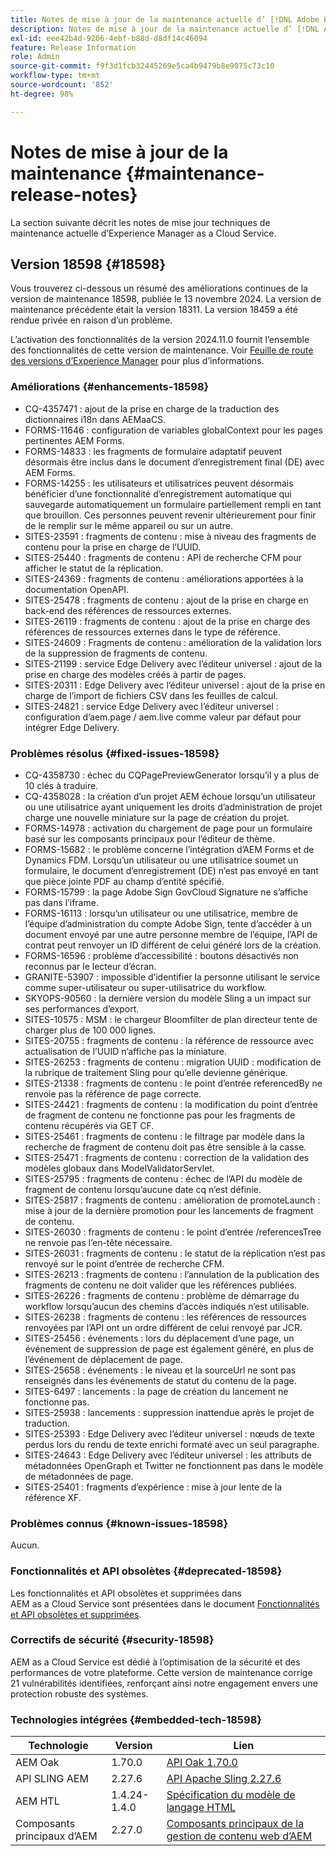 ```yaml
---
title: Notes de mise à jour de la maintenance actuelle d’ [!DNL Adobe Experience Manager]  as a Cloud Service.
description: Notes de mise à jour de la maintenance actuelle d’ [!DNL Adobe Experience Manager]  as a Cloud Service.
exl-id: eee42b4d-9206-4ebf-b88d-d8df14c46094
feature: Release Information
role: Admin
source-git-commit: f9f3d1fcb32445269e5ca4b9479b8e9075c73c10
workflow-type: tm+mt
source-wordcount: '852'
ht-degree: 98%

---
```



# Notes de mise à jour de la maintenance {#maintenance-release-notes}

La section suivante décrit les notes de mise jour techniques de maintenance actuelle d’Experience Manager as a Cloud Service.

## Version 18598 {#18598}

Vous trouverez ci-dessous un résumé des améliorations continues de la version de maintenance 18598, publiée le 13 novembre 2024. La version de maintenance précédente était la version 18311. La version 18459 a été rendue privée en raison d’un problème.

L’activation des fonctionnalités de la version 2024.11.0 fournit l’ensemble des fonctionnalités de cette version de maintenance. Voir [Feuille de route des versions d’Experience Manager](https://experienceleague.adobe.com/fr/docs/experience-manager-release-information/aem-release-updates/update-releases-roadmap) pour plus d’informations.

### Améliorations {#enhancements-18598}

* CQ-4357471 : ajout de la prise en charge de la traduction des dictionnaires i18n dans AEMaaCS.
* FORMS-11646 : configuration de variables globalContext pour les pages pertinentes AEM Forms.
* FORMS-14833 : les fragments de formulaire adaptatif peuvent désormais être inclus dans le document d’enregistrement final (DE) avec AEM Forms.
* FORMS-14255 : les utilisateurs et utilisatrices peuvent désormais bénéficier d’une fonctionnalité d’enregistrement automatique qui sauvegarde automatiquement un formulaire partiellement rempli en tant que brouillon. Ces personnes peuvent revenir ultérieurement pour finir de le remplir sur le même appareil ou sur un autre.
* SITES-23591 : fragments de contenu : mise à niveau des fragments de contenu pour la prise en charge de l’UUID.
* SITES-25440 : fragments de contenu : API de recherche CFM pour afficher le statut de la réplication.
* SITES-24369 : fragments de contenu : améliorations apportées à la documentation OpenAPI.
* SITES-25478 : fragments de contenu : ajout de la prise en charge en back-end des références de ressources externes.
* SITES-26119 : fragments de contenu : ajout de la prise en charge des références de ressources externes dans le type de référence.
* SITES-24609 : Fragments de contenu : amélioration de la validation lors de la suppression de fragments de contenu.
* SITES-21199 : service Edge Delivery avec l’éditeur universel : ajout de la prise en charge des modèles créés à partir de pages.
* SITES-20311 : Edge Delivery avec l’éditeur universel : ajout de la prise en charge de l’import de fichiers CSV dans les feuilles de calcul.
* SITES-24821 : service Edge Delivery avec l’éditeur universel : configuration d’aem.page / aem.live comme valeur par défaut pour intégrer Edge Delivery.

### Problèmes résolus {#fixed-issues-18598}

* CQ-4358730 : échec du CQPagePreviewGenerator lorsqu’il y a plus de 10 clés à traduire.
* CQ-4358028 : la création d’un projet AEM échoue lorsqu’un utilisateur ou une utilisatrice ayant uniquement les droits d’administration de projet charge une nouvelle miniature sur la page de création du projet.
* FORMS-14978 : activation du chargement de page pour un formulaire basé sur les composants principaux pour l’éditeur de thème.
* FORMS-15682 : le problème concerne l’intégration d’AEM Forms et de Dynamics FDM. Lorsqu’un utilisateur ou une utilisatrice soumet un formulaire, le document d’enregistrement (DE) n’est pas envoyé en tant que pièce jointe PDF au champ d’entité spécifié.
* FORMS-15799 : la page Adobe Sign GovCloud Signature ne s’affiche pas dans l’iframe.
* FORMS-16113 : lorsqu’un utilisateur ou une utilisatrice, membre de l’équipe d’administration du compte Adobe Sign, tente d’accéder à un document envoyé par une autre personne membre de l’équipe, l’API de contrat peut renvoyer un ID différent de celui généré lors de la création.
* FORMS-16596 : problème d’accessibilité : boutons désactivés non reconnus par le lecteur d’écran.
* GRANITE-53907 : impossible d’identifier la personne utilisant le service comme super-utilisateur ou super-utilisatrice du workflow.
* SKYOPS-90560 : la dernière version du modèle Sling a un impact sur ses performances d’export.
* SITES-10575 : MSM : le chargeur Bloomfilter de plan directeur tente de charger plus de 100 000 lignes.
* SITES-20755 : fragments de contenu : la référence de ressource avec actualisation de l’UUID n’affiche pas la miniature.
* SITES-26253 : fragments de contenu : migration UUID : modification de la rubrique de traitement Sling pour qu’elle devienne générique.
* SITES-21338 : fragments de contenu : le point d’entrée referencedBy ne renvoie pas la référence de page correcte.
* SITES-24421 : fragments de contenu : la modification du point d’entrée de fragment de contenu ne fonctionne pas pour les fragments de contenu récupérés via GET CF.
* SITES-25461 : fragments de contenu : le filtrage par modèle dans la recherche de fragment de contenu doit pas être sensible à la casse.
* SITES-25471 : fragments de contenu : correction de la validation des modèles globaux dans ModelValidatorServlet.
* SITES-25795 : fragments de contenu : échec de l’API du modèle de fragment de contenu lorsqu’aucune date cq n’est définie.
* SITES-25817 : fragments de contenu : amélioration de promoteLaunch : mise à jour de la dernière promotion pour les lancements de fragment de contenu.
* SITES-26030 : fragments de contenu : le point d’entrée /referencesTree ne renvoie pas l’en-tête nécessaire.
* SITES-26031 : fragments de contenu : le statut de la réplication n’est pas renvoyé sur le point d’entrée de recherche CFM.
* SITES-26213 : fragments de contenu : l’annulation de la publication des fragments de contenu ne doit valider que les références publiées.
* SITES-26226 : fragments de contenu : problème de démarrage du workflow lorsqu’aucun des chemins d’accès indiqués n’est utilisable.
* SITES-26238 : fragments de contenu : les références de ressources renvoyées par l’API ont un ordre différent de celui renvoyé par JCR.
* SITES-25456 : événements : lors du déplacement d’une page, un événement de suppression de page est également généré, en plus de l’événement de déplacement de page.
* SITES-25658 : événements : le niveau et la sourceUrl ne sont pas renseignés dans les événements de statut du contenu de la page.
* SITES-6497 : lancements : la page de création du lancement ne fonctionne pas.
* SITES-25938 : lancements : suppression inattendue après le projet de traduction.
* SITES-25393 : Edge Delivery avec l’éditeur universel : nœuds de texte perdus lors du rendu de texte enrichi formaté avec un seul paragraphe.
* SITES-24643 : Edge Delivery avec l’éditeur universel : les attributs de métadonnées OpenGraph et Twitter ne fonctionnent pas dans le modèle de métadonnées de page.
* SITES-25401 : fragments d’expérience : mise à jour lente de la référence XF.

### Problèmes connus {#known-issues-18598}

Aucun.

### Fonctionnalités et API obsolètes {#deprecated-18598}

Les fonctionnalités et API obsolètes et supprimées dans AEM as a Cloud Service sont présentées dans le document [Fonctionnalités et API obsolètes et supprimées](/help/release-notes/deprecated-removed-features.md).

### Correctifs de sécurité {#security-18598}

AEM as a Cloud Service est dédié à l’optimisation de la sécurité et des performances de votre plateforme. Cette version de maintenance corrige 21 vulnérabilités identifiées, renforçant ainsi notre engagement envers une protection robuste des systèmes.

### Technologies intégrées {#embedded-tech-18598}

| Technologie | Version | Lien |
|---|---|---|
| AEM Oak | 1.70.0 | [API Oak 1.70.0](https://www.javadoc.io/doc/org.apache.jackrabbit/oak-api/1.70.0/index.html) |
| API SLING AEM | 2.27.6 | [API Apache Sling 2.27.6](https://www.javadoc.io/doc/org.apache.sling/org.apache.sling.api/latest/index.html) |
| AEM HTL | 1.4.24-1.4.0 | [Spécification du modèle de langage HTML](https://github.com/adobe/htl-spec) |
| Composants principaux d’AEM | 2.27.0 | [Composants principaux de la gestion de contenu web d’AEM](https://github.com/adobe/aem-core-wcm-components) |
